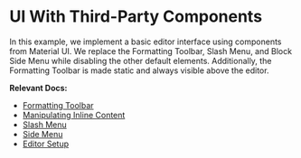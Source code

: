 # UI With Third-Party Components

In this example, we implement a basic editor interface using components from Material UI. We replace the Formatting Toolbar, Slash Menu, and Block Side Menu while disabling the other default elements. Additionally, the Formatting Toolbar is made static and always visible above the editor.

**Relevant Docs:**

- [Formatting Toolbar](/docs/react/components/formatting-toolbar)
- [Manipulating Inline Content](/docs/reference/editor/manipulating-content)
- [Slash Menu](/docs/react/components/suggestion-menus)
- [Side Menu](/docs/react/components/side-menu)
- [Editor Setup](/docs/getting-started/editor-setup)
